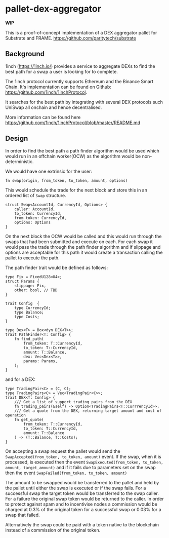 # pallet-dex-aggregator

**WIP**

This is a proof-of-concept implementation of a DEX aggregator pallet for Substrate and FRAME.  https://github.com/paritytech/substrate

## Background

1inch (https://1inch.io/) provides a service to aggregate DEXs to find the best path for a swap a user is looking for to complete. 

The 1inch protocol currently supports Ethereum and the Binance Smart Chain.  It's implementation can be found on Github: https://github.com/1inch/1inchProtocol.

It searches for the best path by integrating with several DEX protocols such UniSwap all onchain and hence decentralised.

More information can be found here https://github.com/1inch/1inchProtocol/blob/master/README.md

## Design

In order to find the best path a path finder algorithm would be used which would run in an offchain worker(OCW) as the algorithm would be non-deterministic.

We would have one extrinsic for the user:

`fn swap(origin, from_token, to_token, amount, options)`

This would schedule the trade for the next block and store this in an ordered list of `Swap` structure.

```
struct Swap<AccountId, CurrencyId, Options> {
    caller: AccountId,
    to_token: CurrencyId,
    from_token: CurrencyId,
    options: Options
}
```

On the next block the OCW would be called and this would run through the swaps that had been submitted and execute on each.  For each swap it would pass the trade through the path finder algorithm and if slippage and options are acceptable for this path it would create a transaction calling the pallet to execute the path.

The path finder trait would be defined as follows:

```
type Fix = FixedU128<U4>;
struct Params {
    slippage: Fix,
    other: bool, // TBD
}

trait Config  {
    type CurrencyId;
    type Balance;
    type Costs;
}

type Dex<T> = Box<dyn DEX<T>>;
trait PathFinder<T: Config> {
    fn find_path(
        from_token: T::CurrencyId, 
        to_token: T::CurrencyId, 
        amount: T::Balance, 
        dex: Vec<Dex<T>>,       
        params: Params,
    );
}

```

and for a DEX:

```
type TradingPair<C> = (C, C);
type TradingPairs<C> = Vec<TradingPair<C>>;
trait DEX<T: Config> {
    /// Get a list of support trading pairs from the DEX
    fn trading_pairs(&self) -> Option<TradingPairs<T::CurrrencyId>>;
    /// Get a quote from the DEX, returning target amount and cost of operation
    fn get_quote(
        from_token: T::CurrencyId, 
        to_token: T::CurrencyId, 
        amount: T::Balance
    ) -> (T::Balance, T::Costs);
}
```

On accepting a swap request the pallet would send the `SwapAccepted(from_token, to_token, amount)` event.  If the swap,
when it is processed, is executed then the event `SwapExecuted(from_token, to_token, amount, target_amount)` and if it fails due to
parameters set on the swap then the event `SwapFailed(from_token, to_token, amount)`

The amount to be swapped would be transferred to the pallet and held by the pallet until either the swap is executed or
if the swap fails. For a successful swap the target token would be transferred to the swap caller.  For a failure the 
original swap token would be returned to the caller.  In order to protect against spam and to incentivise nodes a commission
would be charged at 0.3% of the original token for a successful swap or 0.03% for a swap that failed.

Alternatively the swap could be paid with a token native to the blockchain instead of a commission of the original token.

